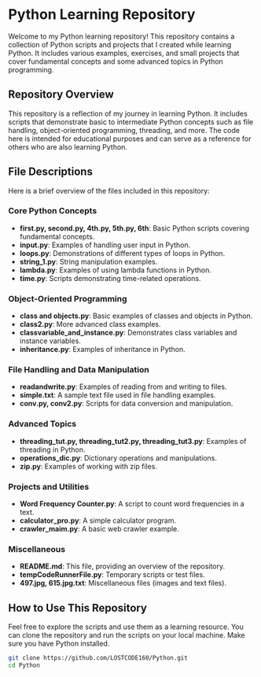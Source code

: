 # Python Learning Repository

Welcome to my Python learning repository! This repository contains a collection of Python scripts and projects that I created while learning Python. It includes various examples, exercises, and small projects that cover fundamental concepts and some advanced topics in Python programming.

## Repository Overview

This repository is a reflection of my journey in learning Python. It includes scripts that demonstrate basic to intermediate Python concepts such as file handling, object-oriented programming, threading, and more. The code here is intended for educational purposes and can serve as a reference for others who are also learning Python.

## File Descriptions

Here is a brief overview of the files included in this repository:

### Core Python Concepts
- **first.py, second.py, 4th.py, 5th.py, 6th**: Basic Python scripts covering fundamental concepts.
- **input.py**: Examples of handling user input in Python.
- **loops.py**: Demonstrations of different types of loops in Python.
- **string_1.py**: String manipulation examples.
- **lambda.py**: Examples of using lambda functions in Python.
- **time.py**: Scripts demonstrating time-related operations.

### Object-Oriented Programming
- **class and objects.py**: Basic examples of classes and objects in Python.
- **class2.py**: More advanced class examples.
- **classvariable_and_instance.py**: Demonstrates class variables and instance variables.
- **inheritance.py**: Examples of inheritance in Python.

### File Handling and Data Manipulation
- **readandwrite.py**: Examples of reading from and writing to files.
- **simple.txt**: A sample text file used in file handling examples.
- **conv.py, conv2.py**: Scripts for data conversion and manipulation.

### Advanced Topics
- **threading_tut.py, threading_tut2.py, threading_tut3.py**: Examples of threading in Python.
- **operations_dic.py**: Dictionary operations and manipulations.
- **zip.py**: Examples of working with zip files.

### Projects and Utilities
- **Word Frequency Counter.py**: A script to count word frequencies in a text.
- **calculator_pro.py**: A simple calculator program.
- **crawler_maim.py**: A basic web crawler example.

### Miscellaneous
- **README.md**: This file, providing an overview of the repository.
- **tempCodeRunnerFile.py**: Temporary scripts or test files.
- **497.jpg, 615.jpg.txt**: Miscellaneous files (images and text files).

## How to Use This Repository

Feel free to explore the scripts and use them as a learning resource. You can clone the repository and run the scripts on your local machine. Make sure you have Python installed.

```bash
git clone https://github.com/LOSTCODE160/Python.git
cd Python
 
